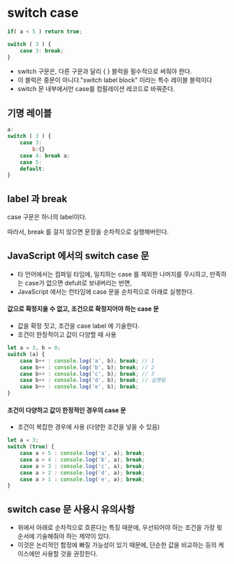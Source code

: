 # switch case

```javascript
if( a < 5 ) return true;

switch ( 3 ) {
    case 3: break;
}
```

- switch 구문은, 다른 구문과 달리 { } 블럭을 필수적으로 써줘야 한다. 
- 이 블럭은 중문이 아니다."switch label block" 이라는 특수 레이블 블럭이다
- switch 문 내부에서만 case를 컴필레이션 레코드로 바꿔준다. 



## 기명 레이블

```javascript
a:
switch ( 3 ) {
    case 3: 
        b:{}
    case 4: break a;
    case 5:
    default:
}
```



## label 과 break

case 구문은 하나의 label이다. 

따라서, break 를 걸지 않으면 문장을 순차적으로 실행해버린다. 



## JavaScript 에서의 switch case 문

- 타 언어에서는 컴파일 타임에, 일치하는 case 를 제외한 나머지를 무시하고, 만족하는 case가 없으면 defult로 보내버리는 반면,
- JavaScript 에서는 런타임에 case 문을 순차적으로 아래로 실행한다. 



#### 값으로 확정지을 수 없고, 조건으로 확정지어야 하는 case 문

- 값을 확정 짓고, 조건을 case label 에 기술한다.
- 조건이 한정적이고 값이 다양할 때 사용

```javascript
let a = 3, b = 0;
switch (a) {
    case b++ : console.log('a', b); break; // 1
    case b++ : console.log('b', b); break; // 2
    case b++ : console.log('c', b); break; // 3
    case b++ : console.log('d', b); break; // 실행됨
    case b++ : console.log('e', b); break;
}
```



#### 조건이 다양하고 값이 한정적인 경우의 case 문

- 조건이 복잡한 경우에 사용 (다양한 조건을 넣을 수 있음)

```javascript
let a = 3;
switch (true) {
    case a > 5 : console.log('a', a); break;
    case a > 4 : console.log('b', a); break;
    case a > 3 : console.log('c', a); break;
    case a > 2 : console.log('d', a); break;
    case a > 1 : console.log('e', a); break;
}
```





## switch case 문 사용시 유의사항

- 위에서 아래로 순차적으로 흐른다는 특징 때문에, 우선되어야 하는 조건을 가장 윗 순서에 기술해줘야 하는 제약이 있다. 
- 이것은 논리적인 함정에 빠질 가능성이 있기 때문에, 단순한 값을 비교하는 등의 케이스에만 사용할 것을 권장한다.
